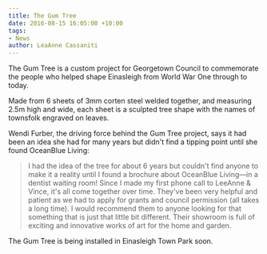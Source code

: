 ```yaml
---
title: The Gum Tree
date: 2016-08-15 16:05:00 +10:00
tags:
- News
author: LeaAnne Cassaniti
---
```


The Gum Tree is a custom project for Georgetown Council to commemorate the people who helped shape Einasleigh from World War One through to today.

Made from 6 sheets of 3mm corten steel welded together, and measuring 2.5m high and wide, each sheet is a sculpted tree shape with the names of townsfolk engraved on leaves.

Wendi Furber, the driving force behind the Gum Tree project, says it had been an idea she had for many years but didn't find a tipping point until she found OceanBlue Living:

> I had the idea of the tree for about 6 years but couldn't find anyone to make it a reality until I found a brochure about OceanBlue Living—in a dentist waiting room! Since I made my first phone call to LeeAnne & Vince, it's all come together over time. They've been very helpful and patient as we had to apply for grants and council permission (all takes a long time). I would recommend them to anyone looking for that something that is just that little bit different. Their showroom is full of exciting and innovative works of art for the home and garden.

The Gum Tree is being installed in Einasleigh Town Park soon.
